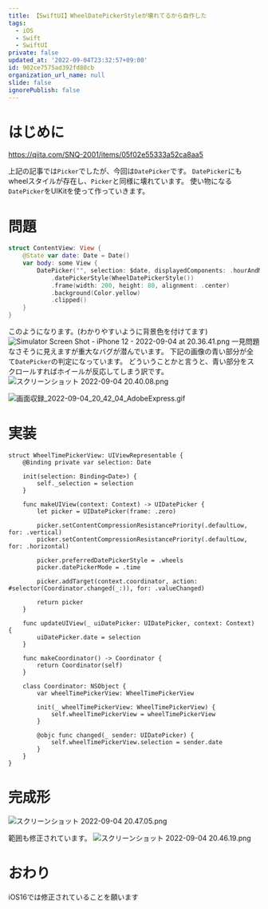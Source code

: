 ```yaml
---
title: 【SwiftUI】WheelDatePickerStyleが壊れてるから自作した
tags:
  - iOS
  - Swift
  - SwiftUI
private: false
updated_at: '2022-09-04T23:32:57+09:00'
id: 902ce7575ad392fd80cb
organization_url_name: null
slide: false
ignorePublish: false
---
```

# はじめに
https://qiita.com/SNQ-2001/items/05f02e55333a52ca8aa5

上記の記事では`Picker`でしたが、今回は`DatePicker`です。
`DatePicker`にもwheelスタイルが存在し、`Picker`と同様に壊れています。
使い物になる`DatePicker`をUIKitを使って作っていきます。

# 問題
```swift
struct ContentView: View {
    @State var date: Date = Date()
    var body: some View {
        DatePicker("", selection: $date, displayedComponents: .hourAndMinute)
            .datePickerStyle(WheelDatePickerStyle())
            .frame(width: 200, height: 80, alignment: .center)
            .background(Color.yellow)
            .clipped()
    }
}
```

このようになります。(わかりやすいように背景色を付けてます)
![Simulator Screen Shot - iPhone 12 - 2022-09-04 at 20.36.41.png](https://qiita-image-store.s3.ap-northeast-1.amazonaws.com/0/1745371/3fc104e7-3321-e425-28eb-4f1a3c712c41.png)
一見問題なさそうに見えますが重大なバグが潜んでいます。
下記の画像の青い部分が全て`DatePicker`の判定になっています。
どういうことかと言うと、青い部分をスクロールすればホイールが反応してしまう訳です。
![スクリーンショット 2022-09-04 20.40.08.png](https://qiita-image-store.s3.ap-northeast-1.amazonaws.com/0/1745371/85784cd4-f33b-99fb-f5fd-f151d928bf02.png)

![画面収録_2022-09-04_20_42_04_AdobeExpress.gif](https://qiita-image-store.s3.ap-northeast-1.amazonaws.com/0/1745371/4d30ebb3-d1c3-67e0-4961-38491891d16d.gif)

# 実装
```swift:WheelTimePickerView
struct WheelTimePickerView: UIViewRepresentable {
    @Binding private var selection: Date

    init(selection: Binding<Date>) {
        self._selection = selection
    }

    func makeUIView(context: Context) -> UIDatePicker {
        let picker = UIDatePicker(frame: .zero)

        picker.setContentCompressionResistancePriority(.defaultLow, for: .vertical)
        picker.setContentCompressionResistancePriority(.defaultLow, for: .horizontal)

        picker.preferredDatePickerStyle = .wheels
        picker.datePickerMode = .time

        picker.addTarget(context.coordinator, action: #selector(Coordinator.changed(_:)), for: .valueChanged)

        return picker
    }

    func updateUIView(_ uiDatePicker: UIDatePicker, context: Context) {
        uiDatePicker.date = selection
    }

    func makeCoordinator() -> Coordinator {
        return Coordinator(self)
    }

    class Coordinator: NSObject {
        var wheelTimePickerView: WheelTimePickerView

        init(_ wheelTimePickerView: WheelTimePickerView) {
            self.wheelTimePickerView = wheelTimePickerView
        }

        @objc func changed(_ sender: UIDatePicker) {
            self.wheelTimePickerView.selection = sender.date
        }
    }
}
```

# 完成形
![スクリーンショット 2022-09-04 20.47.05.png](https://qiita-image-store.s3.ap-northeast-1.amazonaws.com/0/1745371/7d6ffb16-fba2-eeb8-4788-f3a5c80dca3c.png)

範囲も修正されています。
![スクリーンショット 2022-09-04 20.46.19.png](https://qiita-image-store.s3.ap-northeast-1.amazonaws.com/0/1745371/03bd7497-0052-4764-30c3-e399ca9098e1.png)

# おわり
iOS16では修正されていることを願います
